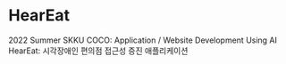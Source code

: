 # HearEat
2022 Summer SKKU COCO: Application / Website Development Using AI 
HearEat: 시각장애인 편의점 접근성 증진 애플리케이션
